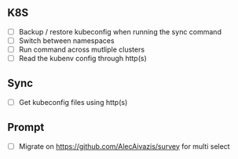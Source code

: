 ## K8S

- [ ] Backup / restore kubeconfig when running the sync command
- [ ] Switch between namespaces
- [ ] Run command across mutliple clusters
- [ ] Read the kubenv config through http(s)

## Sync

- [ ] Get kubeconfig files using http(s)

## Prompt

- [ ] Migrate on https://github.com/AlecAivazis/survey for multi select
